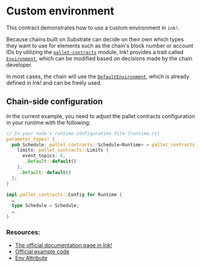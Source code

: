 # Custom environment

This contract demonstrates how to use a custom environment in `ink!`.

Because chains built on Substrate can decide on their own which types they want to use for elements such as the chain's block number or account IDs by utilizing the [`pallet-contracts`](https://github.com/paritytech/substrate/tree/master/frame/contracts) module,
Ink! provides a trait called [`Environment`](https://docs.rs/ink_env/5.0.0/ink_env/trait.Environment.html), which can be modified based on decisions made by the chain developer.

In most cases, the chain will use the [`DefaultEnvironment`](https://docs.rs/ink_env/5.0.0/ink_env/enum.DefaultEnvironment.html), which is already defined in Ink! and can be freely used.

## Chain-side configuration
In the current example, you need to adjust the pallet contracts configuration in your runtime with the following:

```rust
// In your node's runtime configuration file (runtime.rs)
parameter_types! {
  pub Schedule: pallet_contracts::Schedule<Runtime> = pallet_contracts::Schedule::<Runtime> {
    limits: pallet_contracts::Limits {
      event_topics: 6,
      ..Default::default()
    },
    ..Default::default()
  };
}

impl pallet_contracts::Config for Runtime {
  …
  type Schedule = Schedule;
  …
}
```

### Resources:

- [The official documentation page in Ink!](https://use.ink/basics/chain-environment-types)
- [Official example code](https://github.com/use-ink/ink-examples/tree/main/custom-environment)
- [Env Attribute](https://use.ink/macros-attributes/contract#env-impl-environment)
